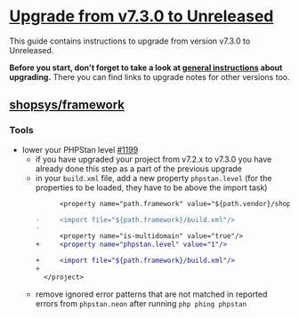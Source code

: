 # [Upgrade from v7.3.0 to Unreleased](https://github.com/shopsys/shopsys/compare/v7.3.0...HEAD)

This guide contains instructions to upgrade from version v7.3.0 to Unreleased.

**Before you start, don't forget to take a look at [general instructions](/UPGRADE.md) about upgrading.**
There you can find links to upgrade notes for other versions too.

## [shopsys/framework]

### Tools

- lower your PHPStan level [#1199](https://github.com/shopsys/shopsys/pull/1199)
    - if you have upgraded your project from v7.2.x to v7.3.0 you have already done this step as a part of the previous upgrade
    - in your `build.xml` file, add a new property `phpstan.level` (for the properties to be loaded, they have to be above the import task)
        ```diff
              <property name="path.framework" value="${path.vendor}/shopsys/framework"/>

        -     <import file="${path.framework}/build.xml"/>
        -
              <property name="is-multidomain" value="true"/>
        +     <property name="phpstan.level" value="1"/>

        +     <import file="${path.framework}/build.xml"/>
        +
          </project>
        ```
    - remove ignored error patterns that are not matched in reported errors from `phpstan.neon` after running `php phing phpstan`

[shopsys/framework]: https://github.com/shopsys/framework
